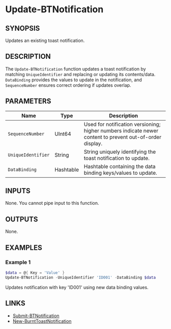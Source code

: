 # Update-BTNotification

## SYNOPSIS

Updates an existing toast notification.

## DESCRIPTION

The `Update-BTNotification` function updates a toast notification by matching `UniqueIdentifier` and replacing or updating its contents/data.
`DataBinding` provides the values to update in the notification, and `SequenceNumber` ensures correct ordering if updates overlap.

## PARAMETERS

| Name              | Type     | Description                                                                                             |
|-------------------|----------|---------------------------------------------------------------------------------------------------------|
| `SequenceNumber`  | UInt64   | Used for notification versioning; higher numbers indicate newer content to prevent out-of-order display. |
| `UniqueIdentifier`| String   | String uniquely identifying the toast notification to update.                                            |
| `DataBinding`     | Hashtable| Hashtable containing the data binding keys/values to update.                                             |

## INPUTS

None. You cannot pipe input to this function.

## OUTPUTS

None.

## EXAMPLES

### Example 1

```powershell
$data = @{ Key = 'Value' }
Update-BTNotification -UniqueIdentifier 'ID001' -DataBinding $data
```

Updates notification with key 'ID001' using new data binding values.

## LINKS

- [Submit-BTNotification](Submit-BTNotification.md)
- [New-BurntToastNotification](New-BurntToastNotification.md)
